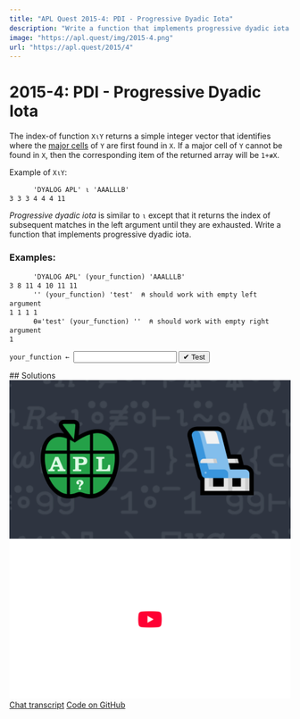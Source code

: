 ```yaml
---
title: "APL Quest 2015-4: PDI - Progressive Dyadic Iota"
description: "Write a function that implements progressive dyadic iota."
image: "https://apl.quest/img/2015-4.png"
url: "https://apl.quest/2015/4"
---
```


# <span class=s>2015-</span>4: PDI - Progressive Dyadic Iota
The index-of function `X⍳Y` returns a simple integer vector that identifies where the [major cells](https://aplwiki.com/wiki/Major_cell) of `Y` are first found in `X`. If a major cell of `Y` cannot be found in `X`, then the corresponding item of the returned array will be `1+≢X`.

Example of `X⍳Y`:  
```APL
      'DYALOG APL' ⍳ 'AAALLLB' 
3 3 3 4 4 4 11
```

*Progressive dyadic iota* is similar to `⍳` except that it returns the index of subsequent matches in the left argument until they are exhausted. Write a function that implements progressive dyadic iota.

### Examples:

```APL
      'DYALOG APL' (your_function) 'AAALLLB' 
3 8 11 4 10 11 11
      '' (your_function) 'test'  ⍝ should work with empty left argument 
1 1 1 1 
      ⍬≡'test' (your_function) ''  ⍝ should work with empty right argument
1
```


              
<div class="pdiv">
  <code onclick="p_Input.focus()">your_function ← </code><input id="p_Input" autocomplete="off" spellcheck="false" oninput="this.parentElement.querySelector`button`.disabled=false;localStorage.setItem(window.location.pathname,this.value)" onkeypress="subm(event)">
  <button onclick="alert$.next`Testing…`;submitSolution`p`" class="md-button md-button--primary">&#x2714; Test</button>
</div>
<blockquote id="p_Output"></blockquote>
## Solutions
<div onclick="play(this)" title="Video on YouTube" class="yt">
<img alt="Video Thumbnail" src="../../img/2015-4.png">
<img alt="YouTube" src="../../img/yt-big.png">
</div>
<a href="https://chat.stackexchange.com/transcript/52405?m=61590333#61590333" target="_blank" class="md-button md-button--primary">Chat transcript</a>
<a href="https://github.com/abrudz/apl_quest/blob/main/2015/4.apl" target="_blank" class="md-button md-button--primary right">Code on GitHub</a>

<script>
    testCases={"a":[["'DYALOG APL'","'AAALLLB'"],["''","'TEST'"],["'TEST'","''"],["'DYALOG APL'","'DYALOG APL'"]],"b":[["⎕A[?20⍴26]","⎕A[?20⍴26]"],["⎕A[?(10+?20)⍴26]","⎕A[?(10+?20)⍴26]"],["(⎕A,' ')[?(30+?50)⍴27]","(⎕A,' ')[?(30+?50)⍴27]"]],"f":"{((⍴⍺)⍴⍋⍋⍺⍳⍺,⍵)⍳(⍴⍵)⍴⍋⍋⍺⍳⍵,⍺}"}
    p_Input.value=localStorage.getItem(window.location.pathname)
    play=e=>e.outerHTML=`<iframe src="https://www.youtube.com/embed/FGzpsUK5WF4?list=PLYKQVqyrAEj9wDIUyLDGtDAFTKY38BUMN&autoplay=1" title="<span class=s>2015-</span>4: PDI - Progressive Dyadic Iota (APL Quest 2015-4)" frameborder="0" allow="accelerometer; autoplay; clipboard-write; encrypted-media; gyroscope; picture-in-picture; web-share" referrerpolicy="strict-origin-when-cross-origin" allowfullscreen></iframe>`
</script>
